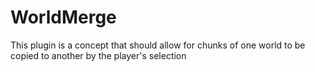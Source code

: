 # WorldMerge
This plugin is a concept that should allow for chunks of one world to be copied to another by the player's selection
